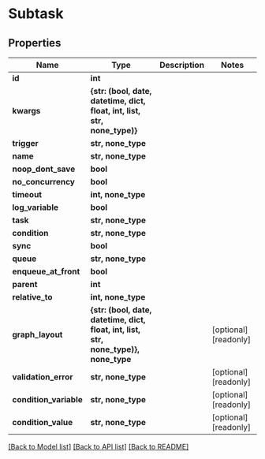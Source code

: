 # Subtask


## Properties

Name | Type | Description | Notes
------------ | ------------- | ------------- | -------------
**id** | **int** |  | 
**kwargs** | **{str: (bool, date, datetime, dict, float, int, list, str, none_type)}** |  | 
**trigger** | **str, none_type** |  | 
**name** | **str, none_type** |  | 
**noop_dont_save** | **bool** |  | 
**no_concurrency** | **bool** |  | 
**timeout** | **int, none_type** |  | 
**log_variable** | **bool** |  | 
**task** | **str, none_type** |  | 
**condition** | **str, none_type** |  | 
**sync** | **bool** |  | 
**queue** | **str, none_type** |  | 
**enqueue_at_front** | **bool** |  | 
**parent** | **int** |  | 
**relative_to** | **int, none_type** |  | 
**graph_layout** | **{str: (bool, date, datetime, dict, float, int, list, str, none_type)}, none_type** |  | [optional] [readonly] 
**validation_error** | **str, none_type** |  | [optional] [readonly] 
**condition_variable** | **str, none_type** |  | [optional] [readonly] 
**condition_value** | **str, none_type** |  | [optional] [readonly] 

[[Back to Model list]](../#documentation-for-models) [[Back to API list]](../#documentation-for-api-endpoints) [[Back to README]](../)


